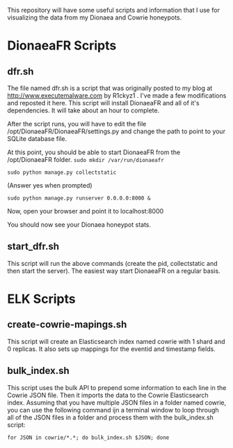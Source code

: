 This repository will have some useful scripts and information that I use for visualizing the data from my Dionaea and Cowrie honeypots.

DionaeaFR Scripts
=================

dfr.sh
------
The file named dfr.sh is a script that was originally posted to my blog at http://www.executemalware.com by R1ckyz1 . I've made a few modifications and reposted it here. This script will install DionaeaFR and all of it's dependencies. It will take about an hour to complete.

After the script runs, you will have to edit the file /opt/DionaeaFR/DionaeaFR/settings.py and change the path to point to your SQLite database file.

At this point, you should be able to start DionaeaFR from the /opt/DionaeaFR folder. 
`sudo mkdir /var/run/dionaeafr`

`sudo python manage.py collectstatic`

  (Answer yes when prompted)

`sudo python manage.py runserver 0.0.0.0:8000 &`

Now, open your browser and point it to localhost:8000

You should now see your Dionaea honeypot stats.

start_dfr.sh
------------
This script will run the above commands (create the pid, collectstatic and then start the server). The easiest way start DionaeaFR on a regular basis.

ELK Scripts
===========

create-cowrie-mapings.sh
------------------------
This script will create an Elasticsearch index named cowrie with 1 shard and 0 replicas. It also sets up mappings for the eventid and timestamp fields.

bulk_index.sh
-------------
This script uses the bulk API to prepend some information to each line in the Cowrie JSON file. Then it imports the data to the Cowrie Elasticsearch index. Assuming that you have multiple JSON files in a folder named cowrie, you can use the following command ijn a terminal window to loop through all of the JSON files in a folder and process them with the bulk_index.sh script:

`for JSON in cowrie/*.*; do bulk_index.sh $JSON; done`


